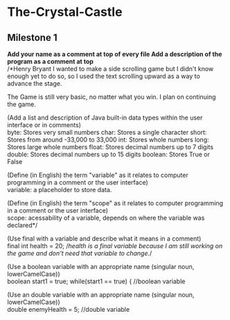 # The-Crystal-Castle

## Milestone 1

**Add your name as a comment at top of every file
  Add a description of the program as a comment at top**  
/*Henry Bryant
I wanted to make a side scrolling game but I 
didn't know enough yet to do so, so I used the 
text scrolling upward as a way to advance the stage.

The Game is still very basic, no matter what you win.
I plan on continuing the game.

(Add a list and description of Java built-in data types within the user interface or in comments)  
byte: Stores very small numbers
char: Stores a single character
short: Stores from around -33,000 to 33,000 
int: Stores whole numbers
long: Stores large whole numbers
float: Stores decimal numbers up to 7 digits
double: Stores decimal numbers up to 15 digits
boolean: Stores True or False

(Define (in English) the term "variable" as it relates to computer programming in a comment or the user interface)  
variable: a placeholder to store data.

(Define (in English) the term "scope" as it relates to computer programming in a comment or the user interface)  
scope: acessability of a variable, depends on where 
the variable was declared*/

(Use final with a variable and describe what it means in a comment)  
final int health = 20;
/*health is a final variable because I am still 
working on the game and don't need that variable to change.*/

(Use a boolean variable with an appropriate name  (singular noun, lowerCamelCase))  
boolean start1 = true;
		while(start1 == true) {
   //boolean variable
   
(Use an double variable with an appropriate name (singular noun, lowerCamelCase))     
  double enemyHealth = 5;
//double variable
